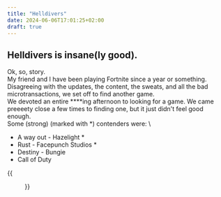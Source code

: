 ```yaml
---
title: "Helldivers"
date: 2024-06-06T17:01:25+02:00
draft: true
---
```

## Helldivers is insane(ly good).

Ok, so, story. \
My friend and I have been playing Fortnite since a year or something. Disagreeing with the updates, the content, the sweats, and all the bad microtransactions, we set off to find another game. \
We devoted an entire *\***ing afternoon to looking for a game. We came preeeety close a few times to finding one, but it just didn't feel good enough. \
Some (strong) (marked with *) contenders were: \
- A way out - Hazelight *
- Rust - Facepunch Studios *
- Destiny - Bungie
- Call of Duty

{{<figure src="/img/helldivers.png" width="1000px">}}
